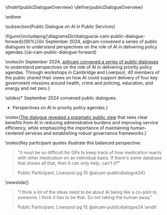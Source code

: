 \ifndef{publicDialogueOverview}
\define{publicDialogueOverview}

\editme

\subsection{Public Dialogue on AI in Public Services}

\figure{\includepng{\diagramsDir/dialogue/ai-cam-public-dialogue-forward}{90%}}{In September 2024, ai@cam convened a series of public dialogues to understand perspectives on the role of AI in delivering policy agendas.}{ai-cam-public-dialogue-forward}

\notes{In September 2024, [ai@cam convened a series of public dialogues](https://ai.cam.ac.uk/news/a-future-vision-for-ai-public-perspectives-on-the-role-of-ai-in-public-services) to understand perspectives on the role of AI in delivering priority policy agendas. Through workshops in Cambridge and Liverpool, 40 members of the public shared their views on how AI could support delivery of four key government missions around health, crime and policing, education, and energy and net zero.}

\slides{* September 2024 convened public dialogues.
* Perspectives on AI in priority policy agendas.}

\notes{[The dialogue revealed a pragmatic public view](https://ai.cam.ac.uk/assets/uploads/ai-cam-public-dialogue-report.pdf) that sees clear benefits from AI in reducing administrative burdens and improving service efficiency, while emphasizing the importance of maintaining human-centered services and establishing robust governance frameworks.}

\notes{Key participant quotes illustrate this balanced perspective:

> "It must be so difficult for GPs to keep track of how medication reacts with other medication on an individual basis. If there's some database that shows all that, then it can only help, can't it?" 
>
> Public Participant, Liverpool pg 10 @aicam-publicdialogue24}

\newslide{}

> "I think a lot of the ideas need to be about AI being like a co-pilot to someone. I think it has to be that. So not taking the human away." 
> 
> Public Participant, Liverpool pg 15 @aicam-publicdialogue24
\endif
